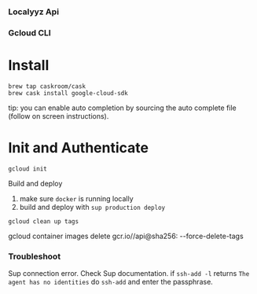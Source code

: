 ### Localyyz Api

### Gcloud CLI

# Install

```
brew tap caskroom/cask
brew cask install google-cloud-sdk
```

tip: you can enable auto completion by sourcing the
auto complete file (follow on screen instructions).

# Init and Authenticate

```
gcloud init
```

Build and deploy

1. make sure `docker` is running locally
2. build and deploy with `sup production deploy`

```
gcloud clean up tags
```

gcloud container images delete gcr.io/<project>/api@sha256:<tag> --force-delete-tags

### Troubleshoot

Sup connection error. Check Sup documentation.
if `ssh-add -l` returns `The agent has no identities`
do `ssh-add` and enter the passphrase.
